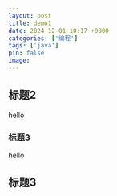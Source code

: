 ```yaml
---
layout: post
title: demo1
date: 2024-12-01 10:17 +0800
categories: ['编程']
tags: ['java']
pin: false
image: 
---
```


## 标题2
hello
### 标题3
hello 
## 标题3
